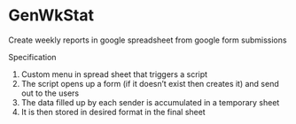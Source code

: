 GenWkStat
=========

Create weekly reports in google spreadsheet from google form submissions

Specification

1. Custom menu in spread sheet that triggers a script
2. The script opens up a form (if it doesn’t exist then creates it) and send out to the users
3. The data filled up by each sender is accumulated in a temporary sheet
4. It is then stored in desired format in the final sheet

